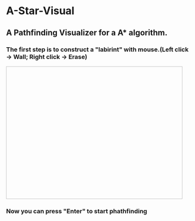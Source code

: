 # A-Star-Visual

## A Pathfinding Visualizer for a A* algorithm.


### The first step is to construct a "labirint" with mouse.(Left click -> Wall; Right click -> Erase)

<img scr= "https://user-images.githubusercontent.com/77119687/111201351-712dfc00-85a1-11eb-8f08-11c8ddb46297.gif" width="480" height="360"/>

### Now you can press "Enter" to start phathfinding

